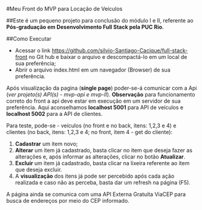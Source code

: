 #Meu Front do MVP para Locação de Veículos

##Este é um pequeno projeto para conclusão do módulo I e II, referente ao **Pós-graduação em Desenvolvimento Full Stack pela PUC Rio**.

##Como Executar
- Acessar o link https://github.com/silvio-Santiago-Cacique/full-stack-front no Git hub e baixar o arquivo e descompactá-lo em um local de sua preferência;
- Abrir o arquivo index.html em um navegador (Browser) de sua preferência.

Após visualização da pagina (**single page**) poder-se-á comunicar com a Api (*ver projeto(s) API(s) - mvp-api e mvp-II*). **Observação** para funcionamento correto do front a api deve estar em execução em um  servidor de sua preferência. Aqui aconselhamos **localhost 5001** para API de veículos e **localhost 5002** para a API de clientes.

Para teste, pode-se - veículos (no front e no back, itens: 1,2,3 e 4) e clientes (no back, itens: 1,2,3 e 4; no front, item 4  - get do cliente):
1. **Cadastrar** um item novo;
2. **Alterar** um item já cadastrado, basta clicar no item que deseja fazer as alterações e, após informar as alterações, clicar no botão **Atualizar**.
3. **Excluir** um item já cadastrado, basta clicar na lixeira referente ao item que deseja excluir.
4. A **visualização** dos itens já pode ser percebido após cada ação realizada e caso não as perceba, basta dar um refresh na página (F5).

A página ainda se comunica com uma API Externa Gratuíta ViaCEP para busca de endereços por meio do CEP informado.